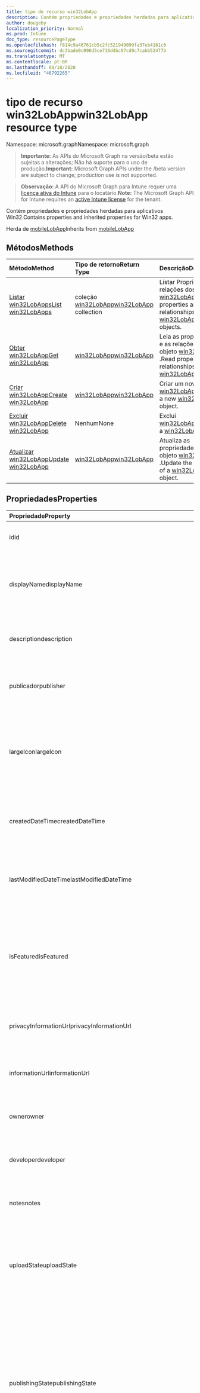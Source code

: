 ```yaml
---
title: tipo de recurso win32LobApp
description: Contém propriedades e propriedades herdadas para aplicativos Win32.
author: dougeby
localization_priority: Normal
ms.prod: Intune
doc_type: resourcePageType
ms.openlocfilehash: f814c9a46761cb5c2fc521949099fa37eb4161c6
ms.sourcegitcommit: dc3bade0c096d5ce716d4bc07cd9c7cabb52477b
ms.translationtype: MT
ms.contentlocale: pt-BR
ms.lasthandoff: 08/18/2020
ms.locfileid: "46792265"
---
```

# <a name="win32lobapp-resource-type"></a><span data-ttu-id="eb0d9-103">tipo de recurso win32LobApp</span><span class="sxs-lookup"><span data-stu-id="eb0d9-103">win32LobApp resource type</span></span>

<span data-ttu-id="eb0d9-104">Namespace: microsoft.graph</span><span class="sxs-lookup"><span data-stu-id="eb0d9-104">Namespace: microsoft.graph</span></span>

> <span data-ttu-id="eb0d9-105">**Importante:** As APIs do Microsoft Graph na versão/beta estão sujeitas a alterações; Não há suporte para o uso de produção.</span><span class="sxs-lookup"><span data-stu-id="eb0d9-105">**Important:** Microsoft Graph APIs under the /beta version are subject to change; production use is not supported.</span></span>

> <span data-ttu-id="eb0d9-106">**Observação:** A API do Microsoft Graph para Intune requer uma [licença ativa do Intune](https://go.microsoft.com/fwlink/?linkid=839381) para o locatário.</span><span class="sxs-lookup"><span data-stu-id="eb0d9-106">**Note:** The Microsoft Graph API for Intune requires an [active Intune license](https://go.microsoft.com/fwlink/?linkid=839381) for the tenant.</span></span>

<span data-ttu-id="eb0d9-107">Contém propriedades e propriedades herdadas para aplicativos Win32.</span><span class="sxs-lookup"><span data-stu-id="eb0d9-107">Contains properties and inherited properties for Win32 apps.</span></span>


<span data-ttu-id="eb0d9-108">Herda de [mobileLobApp](../resources/intune-apps-mobilelobapp.md)</span><span class="sxs-lookup"><span data-stu-id="eb0d9-108">Inherits from [mobileLobApp](../resources/intune-apps-mobilelobapp.md)</span></span>

## <a name="methods"></a><span data-ttu-id="eb0d9-109">Métodos</span><span class="sxs-lookup"><span data-stu-id="eb0d9-109">Methods</span></span>
|<span data-ttu-id="eb0d9-110">Método</span><span class="sxs-lookup"><span data-stu-id="eb0d9-110">Method</span></span>|<span data-ttu-id="eb0d9-111">Tipo de retorno</span><span class="sxs-lookup"><span data-stu-id="eb0d9-111">Return Type</span></span>|<span data-ttu-id="eb0d9-112">Descrição</span><span class="sxs-lookup"><span data-stu-id="eb0d9-112">Description</span></span>|
|:---|:---|:---|
|[<span data-ttu-id="eb0d9-113">Listar win32LobApps</span><span class="sxs-lookup"><span data-stu-id="eb0d9-113">List win32LobApps</span></span>](../api/intune-apps-win32lobapp-list.md)|<span data-ttu-id="eb0d9-114">coleção [win32LobApp](../resources/intune-apps-win32lobapp.md)</span><span class="sxs-lookup"><span data-stu-id="eb0d9-114">[win32LobApp](../resources/intune-apps-win32lobapp.md) collection</span></span>|<span data-ttu-id="eb0d9-115">Listar Propriedades e relações dos objetos [win32LobApp](../resources/intune-apps-win32lobapp.md) .</span><span class="sxs-lookup"><span data-stu-id="eb0d9-115">List properties and relationships of the [win32LobApp](../resources/intune-apps-win32lobapp.md) objects.</span></span>|
|[<span data-ttu-id="eb0d9-116">Obter win32LobApp</span><span class="sxs-lookup"><span data-stu-id="eb0d9-116">Get win32LobApp</span></span>](../api/intune-apps-win32lobapp-get.md)|[<span data-ttu-id="eb0d9-117">win32LobApp</span><span class="sxs-lookup"><span data-stu-id="eb0d9-117">win32LobApp</span></span>](../resources/intune-apps-win32lobapp.md)|<span data-ttu-id="eb0d9-118">Leia as propriedades e as relações do objeto [win32LobApp](../resources/intune-apps-win32lobapp.md) .</span><span class="sxs-lookup"><span data-stu-id="eb0d9-118">Read properties and relationships of the [win32LobApp](../resources/intune-apps-win32lobapp.md) object.</span></span>|
|[<span data-ttu-id="eb0d9-119">Criar win32LobApp</span><span class="sxs-lookup"><span data-stu-id="eb0d9-119">Create win32LobApp</span></span>](../api/intune-apps-win32lobapp-create.md)|[<span data-ttu-id="eb0d9-120">win32LobApp</span><span class="sxs-lookup"><span data-stu-id="eb0d9-120">win32LobApp</span></span>](../resources/intune-apps-win32lobapp.md)|<span data-ttu-id="eb0d9-121">Criar um novo objeto [win32LobApp](../resources/intune-apps-win32lobapp.md) .</span><span class="sxs-lookup"><span data-stu-id="eb0d9-121">Create a new [win32LobApp](../resources/intune-apps-win32lobapp.md) object.</span></span>|
|[<span data-ttu-id="eb0d9-122">Excluir win32LobApp</span><span class="sxs-lookup"><span data-stu-id="eb0d9-122">Delete win32LobApp</span></span>](../api/intune-apps-win32lobapp-delete.md)|<span data-ttu-id="eb0d9-123">Nenhum</span><span class="sxs-lookup"><span data-stu-id="eb0d9-123">None</span></span>|<span data-ttu-id="eb0d9-124">Exclui [win32LobApp](../resources/intune-apps-win32lobapp.md).</span><span class="sxs-lookup"><span data-stu-id="eb0d9-124">Deletes a [win32LobApp](../resources/intune-apps-win32lobapp.md).</span></span>|
|[<span data-ttu-id="eb0d9-125">Atualizar win32LobApp</span><span class="sxs-lookup"><span data-stu-id="eb0d9-125">Update win32LobApp</span></span>](../api/intune-apps-win32lobapp-update.md)|[<span data-ttu-id="eb0d9-126">win32LobApp</span><span class="sxs-lookup"><span data-stu-id="eb0d9-126">win32LobApp</span></span>](../resources/intune-apps-win32lobapp.md)|<span data-ttu-id="eb0d9-127">Atualiza as propriedades de um objeto [win32LobApp](../resources/intune-apps-win32lobapp.md) .</span><span class="sxs-lookup"><span data-stu-id="eb0d9-127">Update the properties of a [win32LobApp](../resources/intune-apps-win32lobapp.md) object.</span></span>|

## <a name="properties"></a><span data-ttu-id="eb0d9-128">Propriedades</span><span class="sxs-lookup"><span data-stu-id="eb0d9-128">Properties</span></span>
|<span data-ttu-id="eb0d9-129">Propriedade</span><span class="sxs-lookup"><span data-stu-id="eb0d9-129">Property</span></span>|<span data-ttu-id="eb0d9-130">Tipo</span><span class="sxs-lookup"><span data-stu-id="eb0d9-130">Type</span></span>|<span data-ttu-id="eb0d9-131">Descrição</span><span class="sxs-lookup"><span data-stu-id="eb0d9-131">Description</span></span>|
|:---|:---|:---|
|<span data-ttu-id="eb0d9-132">id</span><span class="sxs-lookup"><span data-stu-id="eb0d9-132">id</span></span>|<span data-ttu-id="eb0d9-133">String</span><span class="sxs-lookup"><span data-stu-id="eb0d9-133">String</span></span>|<span data-ttu-id="eb0d9-134">Chave da entidade.</span><span class="sxs-lookup"><span data-stu-id="eb0d9-134">Key of the entity.</span></span> <span data-ttu-id="eb0d9-135">Herdado de [mobileApp](../resources/intune-shared-mobileapp.md)</span><span class="sxs-lookup"><span data-stu-id="eb0d9-135">Inherited from [mobileApp](../resources/intune-shared-mobileapp.md)</span></span>|
|<span data-ttu-id="eb0d9-136">displayName</span><span class="sxs-lookup"><span data-stu-id="eb0d9-136">displayName</span></span>|<span data-ttu-id="eb0d9-137">String</span><span class="sxs-lookup"><span data-stu-id="eb0d9-137">String</span></span>|<span data-ttu-id="eb0d9-138">O título do aplicativo importado ou definido pelo administrador.</span><span class="sxs-lookup"><span data-stu-id="eb0d9-138">The admin provided or imported title of the app.</span></span> <span data-ttu-id="eb0d9-139">Herdado de [mobileApp](../resources/intune-shared-mobileapp.md)</span><span class="sxs-lookup"><span data-stu-id="eb0d9-139">Inherited from [mobileApp](../resources/intune-shared-mobileapp.md)</span></span>|
|<span data-ttu-id="eb0d9-140">description</span><span class="sxs-lookup"><span data-stu-id="eb0d9-140">description</span></span>|<span data-ttu-id="eb0d9-141">String</span><span class="sxs-lookup"><span data-stu-id="eb0d9-141">String</span></span>|<span data-ttu-id="eb0d9-142">A descrição do aplicativo.</span><span class="sxs-lookup"><span data-stu-id="eb0d9-142">The description of the app.</span></span> <span data-ttu-id="eb0d9-143">Herdado de [mobileApp](../resources/intune-shared-mobileapp.md)</span><span class="sxs-lookup"><span data-stu-id="eb0d9-143">Inherited from [mobileApp](../resources/intune-shared-mobileapp.md)</span></span>|
|<span data-ttu-id="eb0d9-144">publicador</span><span class="sxs-lookup"><span data-stu-id="eb0d9-144">publisher</span></span>|<span data-ttu-id="eb0d9-145">String</span><span class="sxs-lookup"><span data-stu-id="eb0d9-145">String</span></span>|<span data-ttu-id="eb0d9-146">O publicador do aplicativo.</span><span class="sxs-lookup"><span data-stu-id="eb0d9-146">The publisher of the app.</span></span> <span data-ttu-id="eb0d9-147">Herdado de [mobileApp](../resources/intune-shared-mobileapp.md)</span><span class="sxs-lookup"><span data-stu-id="eb0d9-147">Inherited from [mobileApp](../resources/intune-shared-mobileapp.md)</span></span>|
|<span data-ttu-id="eb0d9-148">largeIcon</span><span class="sxs-lookup"><span data-stu-id="eb0d9-148">largeIcon</span></span>|[<span data-ttu-id="eb0d9-149">mimeContent</span><span class="sxs-lookup"><span data-stu-id="eb0d9-149">mimeContent</span></span>](../resources/intune-shared-mimecontent.md)|<span data-ttu-id="eb0d9-150">O ícone grande, a ser exibido nos detalhes do aplicativo e usado para o carregamento do ícone.</span><span class="sxs-lookup"><span data-stu-id="eb0d9-150">The large icon, to be displayed in the app details and used for upload of the icon.</span></span> <span data-ttu-id="eb0d9-151">Herdado de [mobileApp](../resources/intune-shared-mobileapp.md)</span><span class="sxs-lookup"><span data-stu-id="eb0d9-151">Inherited from [mobileApp](../resources/intune-shared-mobileapp.md)</span></span>|
|<span data-ttu-id="eb0d9-152">createdDateTime</span><span class="sxs-lookup"><span data-stu-id="eb0d9-152">createdDateTime</span></span>|<span data-ttu-id="eb0d9-153">DateTimeOffset</span><span class="sxs-lookup"><span data-stu-id="eb0d9-153">DateTimeOffset</span></span>|<span data-ttu-id="eb0d9-154">A data e a hora da criação do aplicativo.</span><span class="sxs-lookup"><span data-stu-id="eb0d9-154">The date and time the app was created.</span></span> <span data-ttu-id="eb0d9-155">Herdado de [mobileApp](../resources/intune-shared-mobileapp.md)</span><span class="sxs-lookup"><span data-stu-id="eb0d9-155">Inherited from [mobileApp](../resources/intune-shared-mobileapp.md)</span></span>|
|<span data-ttu-id="eb0d9-156">lastModifiedDateTime</span><span class="sxs-lookup"><span data-stu-id="eb0d9-156">lastModifiedDateTime</span></span>|<span data-ttu-id="eb0d9-157">DateTimeOffset</span><span class="sxs-lookup"><span data-stu-id="eb0d9-157">DateTimeOffset</span></span>|<span data-ttu-id="eb0d9-158">A data e a hora que o aplicativo foi modificado pela última vez.</span><span class="sxs-lookup"><span data-stu-id="eb0d9-158">The date and time the app was last modified.</span></span> <span data-ttu-id="eb0d9-159">Herdado de [mobileApp](../resources/intune-shared-mobileapp.md)</span><span class="sxs-lookup"><span data-stu-id="eb0d9-159">Inherited from [mobileApp](../resources/intune-shared-mobileapp.md)</span></span>|
|<span data-ttu-id="eb0d9-160">isFeatured</span><span class="sxs-lookup"><span data-stu-id="eb0d9-160">isFeatured</span></span>|<span data-ttu-id="eb0d9-161">Boolean</span><span class="sxs-lookup"><span data-stu-id="eb0d9-161">Boolean</span></span>|<span data-ttu-id="eb0d9-162">O valor que indica se o aplicativo está marcado como em destaque pelo administrador. Herdado de [mobileApp](../resources/intune-shared-mobileapp.md)</span><span class="sxs-lookup"><span data-stu-id="eb0d9-162">The value indicating whether the app is marked as featured by the admin. Inherited from [mobileApp](../resources/intune-shared-mobileapp.md)</span></span>|
|<span data-ttu-id="eb0d9-163">privacyInformationUrl</span><span class="sxs-lookup"><span data-stu-id="eb0d9-163">privacyInformationUrl</span></span>|<span data-ttu-id="eb0d9-164">String</span><span class="sxs-lookup"><span data-stu-id="eb0d9-164">String</span></span>|<span data-ttu-id="eb0d9-165">A URL da declaração de privacidade.</span><span class="sxs-lookup"><span data-stu-id="eb0d9-165">The privacy statement Url.</span></span> <span data-ttu-id="eb0d9-166">Herdado de [mobileApp](../resources/intune-shared-mobileapp.md)</span><span class="sxs-lookup"><span data-stu-id="eb0d9-166">Inherited from [mobileApp](../resources/intune-shared-mobileapp.md)</span></span>|
|<span data-ttu-id="eb0d9-167">informationUrl</span><span class="sxs-lookup"><span data-stu-id="eb0d9-167">informationUrl</span></span>|<span data-ttu-id="eb0d9-168">String</span><span class="sxs-lookup"><span data-stu-id="eb0d9-168">String</span></span>|<span data-ttu-id="eb0d9-169">A URL de informações adicionais.</span><span class="sxs-lookup"><span data-stu-id="eb0d9-169">The more information Url.</span></span> <span data-ttu-id="eb0d9-170">Herdado de [mobileApp](../resources/intune-shared-mobileapp.md)</span><span class="sxs-lookup"><span data-stu-id="eb0d9-170">Inherited from [mobileApp](../resources/intune-shared-mobileapp.md)</span></span>|
|<span data-ttu-id="eb0d9-171">owner</span><span class="sxs-lookup"><span data-stu-id="eb0d9-171">owner</span></span>|<span data-ttu-id="eb0d9-172">String</span><span class="sxs-lookup"><span data-stu-id="eb0d9-172">String</span></span>|<span data-ttu-id="eb0d9-173">O proprietário do conteúdo.</span><span class="sxs-lookup"><span data-stu-id="eb0d9-173">The owner of the app.</span></span> <span data-ttu-id="eb0d9-174">Herdado de [mobileApp](../resources/intune-shared-mobileapp.md)</span><span class="sxs-lookup"><span data-stu-id="eb0d9-174">Inherited from [mobileApp](../resources/intune-shared-mobileapp.md)</span></span>|
|<span data-ttu-id="eb0d9-175">developer</span><span class="sxs-lookup"><span data-stu-id="eb0d9-175">developer</span></span>|<span data-ttu-id="eb0d9-176">String</span><span class="sxs-lookup"><span data-stu-id="eb0d9-176">String</span></span>|<span data-ttu-id="eb0d9-177">O desenvolvedor do aplicativo.</span><span class="sxs-lookup"><span data-stu-id="eb0d9-177">The developer of the app.</span></span> <span data-ttu-id="eb0d9-178">Herdado de [mobileApp](../resources/intune-shared-mobileapp.md)</span><span class="sxs-lookup"><span data-stu-id="eb0d9-178">Inherited from [mobileApp](../resources/intune-shared-mobileapp.md)</span></span>|
|<span data-ttu-id="eb0d9-179">notes</span><span class="sxs-lookup"><span data-stu-id="eb0d9-179">notes</span></span>|<span data-ttu-id="eb0d9-180">String</span><span class="sxs-lookup"><span data-stu-id="eb0d9-180">String</span></span>|<span data-ttu-id="eb0d9-181">Anotações do aplicativo.</span><span class="sxs-lookup"><span data-stu-id="eb0d9-181">Notes for the app.</span></span> <span data-ttu-id="eb0d9-182">Herdado de [mobileApp](../resources/intune-shared-mobileapp.md)</span><span class="sxs-lookup"><span data-stu-id="eb0d9-182">Inherited from [mobileApp](../resources/intune-shared-mobileapp.md)</span></span>|
|<span data-ttu-id="eb0d9-183">uploadState</span><span class="sxs-lookup"><span data-stu-id="eb0d9-183">uploadState</span></span>|<span data-ttu-id="eb0d9-184">Int32</span><span class="sxs-lookup"><span data-stu-id="eb0d9-184">Int32</span></span>|<span data-ttu-id="eb0d9-185">O estado de upload.</span><span class="sxs-lookup"><span data-stu-id="eb0d9-185">The upload state.</span></span> <span data-ttu-id="eb0d9-186">Os valores possíveis são: 0- `Not Ready` , 1- `Ready` , 2- `Processing` .</span><span class="sxs-lookup"><span data-stu-id="eb0d9-186">Possible values are: 0 - `Not Ready`, 1 - `Ready`, 2 - `Processing`.</span></span> <span data-ttu-id="eb0d9-187">Herdado de [mobileApp](../resources/intune-shared-mobileapp.md)</span><span class="sxs-lookup"><span data-stu-id="eb0d9-187">Inherited from [mobileApp](../resources/intune-shared-mobileapp.md)</span></span>|
|<span data-ttu-id="eb0d9-188">publishingState</span><span class="sxs-lookup"><span data-stu-id="eb0d9-188">publishingState</span></span>|[<span data-ttu-id="eb0d9-189">mobileAppPublishingState</span><span class="sxs-lookup"><span data-stu-id="eb0d9-189">mobileAppPublishingState</span></span>](../resources/intune-apps-mobileapppublishingstate.md)|<span data-ttu-id="eb0d9-190">O estado de publicação do aplicativo.</span><span class="sxs-lookup"><span data-stu-id="eb0d9-190">The publishing state for the app.</span></span> <span data-ttu-id="eb0d9-191">O aplicativo não pode ser assinado, a menos que ele seja publicado.</span><span class="sxs-lookup"><span data-stu-id="eb0d9-191">The app cannot be assigned unless the app is published.</span></span> <span data-ttu-id="eb0d9-192">Herdado de [mobileApp](../resources/intune-shared-mobileapp.md).</span><span class="sxs-lookup"><span data-stu-id="eb0d9-192">Inherited from [mobileApp](../resources/intune-shared-mobileapp.md).</span></span> <span data-ttu-id="eb0d9-193">Os valores possíveis são: `notPublished`, `processing`, `published`.</span><span class="sxs-lookup"><span data-stu-id="eb0d9-193">Possible values are: `notPublished`, `processing`, `published`.</span></span>|
|<span data-ttu-id="eb0d9-194">isAssigned</span><span class="sxs-lookup"><span data-stu-id="eb0d9-194">isAssigned</span></span>|<span data-ttu-id="eb0d9-195">Boolean</span><span class="sxs-lookup"><span data-stu-id="eb0d9-195">Boolean</span></span>|<span data-ttu-id="eb0d9-196">O valor que indica se o aplicativo é atribuído a pelo menos um grupo.</span><span class="sxs-lookup"><span data-stu-id="eb0d9-196">The value indicating whether the app is assigned to at least one group.</span></span> <span data-ttu-id="eb0d9-197">Herdado de [mobileApp](../resources/intune-shared-mobileapp.md)</span><span class="sxs-lookup"><span data-stu-id="eb0d9-197">Inherited from [mobileApp](../resources/intune-shared-mobileapp.md)</span></span>|
|<span data-ttu-id="eb0d9-198">roleScopeTagIds</span><span class="sxs-lookup"><span data-stu-id="eb0d9-198">roleScopeTagIds</span></span>|<span data-ttu-id="eb0d9-199">Coleção de cadeia de caracteres</span><span class="sxs-lookup"><span data-stu-id="eb0d9-199">String collection</span></span>|<span data-ttu-id="eb0d9-200">Lista de IDs de marca de escopo para este aplicativo móvel.</span><span class="sxs-lookup"><span data-stu-id="eb0d9-200">List of scope tag ids for this mobile app.</span></span> <span data-ttu-id="eb0d9-201">Herdado de [mobileApp](../resources/intune-shared-mobileapp.md)</span><span class="sxs-lookup"><span data-stu-id="eb0d9-201">Inherited from [mobileApp](../resources/intune-shared-mobileapp.md)</span></span>|
|<span data-ttu-id="eb0d9-202">dependentAppCount</span><span class="sxs-lookup"><span data-stu-id="eb0d9-202">dependentAppCount</span></span>|<span data-ttu-id="eb0d9-203">Int32</span><span class="sxs-lookup"><span data-stu-id="eb0d9-203">Int32</span></span>|<span data-ttu-id="eb0d9-204">O número total de dependências do aplicativo filho.</span><span class="sxs-lookup"><span data-stu-id="eb0d9-204">The total number of dependencies the child app has.</span></span> <span data-ttu-id="eb0d9-205">Herdado de [mobileApp](../resources/intune-shared-mobileapp.md)</span><span class="sxs-lookup"><span data-stu-id="eb0d9-205">Inherited from [mobileApp](../resources/intune-shared-mobileapp.md)</span></span>|
|<span data-ttu-id="eb0d9-206">committedContentVersion</span><span class="sxs-lookup"><span data-stu-id="eb0d9-206">committedContentVersion</span></span>|<span data-ttu-id="eb0d9-207">String</span><span class="sxs-lookup"><span data-stu-id="eb0d9-207">String</span></span>|<span data-ttu-id="eb0d9-208">A versão do conteúdo interno confirmado.</span><span class="sxs-lookup"><span data-stu-id="eb0d9-208">The internal committed content version.</span></span> <span data-ttu-id="eb0d9-209">Herdado de [mobileLobApp](../resources/intune-apps-mobilelobapp.md)</span><span class="sxs-lookup"><span data-stu-id="eb0d9-209">Inherited from [mobileLobApp](../resources/intune-apps-mobilelobapp.md)</span></span>|
|<span data-ttu-id="eb0d9-210">fileName</span><span class="sxs-lookup"><span data-stu-id="eb0d9-210">fileName</span></span>|<span data-ttu-id="eb0d9-211">String</span><span class="sxs-lookup"><span data-stu-id="eb0d9-211">String</span></span>|<span data-ttu-id="eb0d9-212">O nome do arquivo do aplicativo Lob principal.</span><span class="sxs-lookup"><span data-stu-id="eb0d9-212">The name of the main Lob application file.</span></span> <span data-ttu-id="eb0d9-213">Herdado de [mobileLobApp](../resources/intune-apps-mobilelobapp.md)</span><span class="sxs-lookup"><span data-stu-id="eb0d9-213">Inherited from [mobileLobApp](../resources/intune-apps-mobilelobapp.md)</span></span>|
|<span data-ttu-id="eb0d9-214">size</span><span class="sxs-lookup"><span data-stu-id="eb0d9-214">size</span></span>|<span data-ttu-id="eb0d9-215">Int64</span><span class="sxs-lookup"><span data-stu-id="eb0d9-215">Int64</span></span>|<span data-ttu-id="eb0d9-216">O tamanho total, incluindo todos os arquivos carregados.</span><span class="sxs-lookup"><span data-stu-id="eb0d9-216">The total size, including all uploaded files.</span></span> <span data-ttu-id="eb0d9-217">Herdado de [mobileLobApp](../resources/intune-apps-mobilelobapp.md)</span><span class="sxs-lookup"><span data-stu-id="eb0d9-217">Inherited from [mobileLobApp](../resources/intune-apps-mobilelobapp.md)</span></span>|
|<span data-ttu-id="eb0d9-218">installCommandLine</span><span class="sxs-lookup"><span data-stu-id="eb0d9-218">installCommandLine</span></span>|<span data-ttu-id="eb0d9-219">String</span><span class="sxs-lookup"><span data-stu-id="eb0d9-219">String</span></span>|<span data-ttu-id="eb0d9-220">A linha de comando para instalar este aplicativo</span><span class="sxs-lookup"><span data-stu-id="eb0d9-220">The command line to install this app</span></span>|
|<span data-ttu-id="eb0d9-221">uninstallCommandLine</span><span class="sxs-lookup"><span data-stu-id="eb0d9-221">uninstallCommandLine</span></span>|<span data-ttu-id="eb0d9-222">String</span><span class="sxs-lookup"><span data-stu-id="eb0d9-222">String</span></span>|<span data-ttu-id="eb0d9-223">A linha de comando para desinstalar este aplicativo</span><span class="sxs-lookup"><span data-stu-id="eb0d9-223">The command line to uninstall this app</span></span>|
|<span data-ttu-id="eb0d9-224">applicableArchitectures</span><span class="sxs-lookup"><span data-stu-id="eb0d9-224">applicableArchitectures</span></span>|[<span data-ttu-id="eb0d9-225">windowsArchitecture</span><span class="sxs-lookup"><span data-stu-id="eb0d9-225">windowsArchitecture</span></span>](../resources/intune-apps-windowsarchitecture.md)|<span data-ttu-id="eb0d9-226">As arquiteturas do Windows nas quais este aplicativo pode ser executado.</span><span class="sxs-lookup"><span data-stu-id="eb0d9-226">The Windows architecture(s) for which this app can run on.</span></span> <span data-ttu-id="eb0d9-227">Os possíveis valores são: `none`, `x86`, `x64`, `arm`, `neutral`, `arm64`.</span><span class="sxs-lookup"><span data-stu-id="eb0d9-227">Possible values are: `none`, `x86`, `x64`, `arm`, `neutral`, `arm64`.</span></span>|
|<span data-ttu-id="eb0d9-228">minimumSupportedOperatingSystem</span><span class="sxs-lookup"><span data-stu-id="eb0d9-228">minimumSupportedOperatingSystem</span></span>|[<span data-ttu-id="eb0d9-229">windowsMinimumOperatingSystem</span><span class="sxs-lookup"><span data-stu-id="eb0d9-229">windowsMinimumOperatingSystem</span></span>](../resources/intune-apps-windowsminimumoperatingsystem.md)|<span data-ttu-id="eb0d9-230">O valor do sistema de operacional mínimo aplicável.</span><span class="sxs-lookup"><span data-stu-id="eb0d9-230">The value for the minimum applicable operating system.</span></span>|
|<span data-ttu-id="eb0d9-231">minimumFreeDiskSpaceInMB</span><span class="sxs-lookup"><span data-stu-id="eb0d9-231">minimumFreeDiskSpaceInMB</span></span>|<span data-ttu-id="eb0d9-232">Int32</span><span class="sxs-lookup"><span data-stu-id="eb0d9-232">Int32</span></span>|<span data-ttu-id="eb0d9-233">O valor para o espaço livre mínimo em disco necessário para instalar esse aplicativo.</span><span class="sxs-lookup"><span data-stu-id="eb0d9-233">The value for the minimum free disk space which is required to install this app.</span></span>|
|<span data-ttu-id="eb0d9-234">minimumMemoryInMB</span><span class="sxs-lookup"><span data-stu-id="eb0d9-234">minimumMemoryInMB</span></span>|<span data-ttu-id="eb0d9-235">Int32</span><span class="sxs-lookup"><span data-stu-id="eb0d9-235">Int32</span></span>|<span data-ttu-id="eb0d9-236">O valor da memória física mínima exigida para instalar esse aplicativo.</span><span class="sxs-lookup"><span data-stu-id="eb0d9-236">The value for the minimum physical memory which is required to install this app.</span></span>|
|<span data-ttu-id="eb0d9-237">minimumNumberOfProcessors</span><span class="sxs-lookup"><span data-stu-id="eb0d9-237">minimumNumberOfProcessors</span></span>|<span data-ttu-id="eb0d9-238">Int32</span><span class="sxs-lookup"><span data-stu-id="eb0d9-238">Int32</span></span>|<span data-ttu-id="eb0d9-239">O valor para o número mínimo de processadores necessários para instalar esse aplicativo.</span><span class="sxs-lookup"><span data-stu-id="eb0d9-239">The value for the minimum number of processors which is required to install this app.</span></span>|
|<span data-ttu-id="eb0d9-240">minimumCpuSpeedInMHz</span><span class="sxs-lookup"><span data-stu-id="eb0d9-240">minimumCpuSpeedInMHz</span></span>|<span data-ttu-id="eb0d9-241">Int32</span><span class="sxs-lookup"><span data-stu-id="eb0d9-241">Int32</span></span>|<span data-ttu-id="eb0d9-242">O valor para a velocidade de CPU mínima necessária para instalar este aplicativo.</span><span class="sxs-lookup"><span data-stu-id="eb0d9-242">The value for the minimum CPU speed which is required to install this app.</span></span>|
|<span data-ttu-id="eb0d9-243">detectionRules</span><span class="sxs-lookup"><span data-stu-id="eb0d9-243">detectionRules</span></span>|<span data-ttu-id="eb0d9-244">coleção [win32LobAppDetection](../resources/intune-apps-win32lobappdetection.md)</span><span class="sxs-lookup"><span data-stu-id="eb0d9-244">[win32LobAppDetection](../resources/intune-apps-win32lobappdetection.md) collection</span></span>|<span data-ttu-id="eb0d9-245">As regras de detecção para detectar o aplicativo de LoB (linha de negócios) do Win32.</span><span class="sxs-lookup"><span data-stu-id="eb0d9-245">The detection rules to detect Win32 Line of Business (LoB) app.</span></span>|
|<span data-ttu-id="eb0d9-246">requirementRules</span><span class="sxs-lookup"><span data-stu-id="eb0d9-246">requirementRules</span></span>|<span data-ttu-id="eb0d9-247">coleção [win32LobAppRequirement](../resources/intune-apps-win32lobapprequirement.md)</span><span class="sxs-lookup"><span data-stu-id="eb0d9-247">[win32LobAppRequirement](../resources/intune-apps-win32lobapprequirement.md) collection</span></span>|<span data-ttu-id="eb0d9-248">As regras de requisito para detectar o aplicativo de LoB (linha de negócios) do Win32.</span><span class="sxs-lookup"><span data-stu-id="eb0d9-248">The requirement rules to detect Win32 Line of Business (LoB) app.</span></span>|
|<span data-ttu-id="eb0d9-249">regras</span><span class="sxs-lookup"><span data-stu-id="eb0d9-249">rules</span></span>|<span data-ttu-id="eb0d9-250">coleção [win32LobAppRule](../resources/intune-apps-win32lobapprule.md)</span><span class="sxs-lookup"><span data-stu-id="eb0d9-250">[win32LobAppRule](../resources/intune-apps-win32lobapprule.md) collection</span></span>|<span data-ttu-id="eb0d9-251">As regras de detecção e requisitos para este aplicativo.</span><span class="sxs-lookup"><span data-stu-id="eb0d9-251">The detection and requirement rules for this app.</span></span>|
|<span data-ttu-id="eb0d9-252">installExperience</span><span class="sxs-lookup"><span data-stu-id="eb0d9-252">installExperience</span></span>|[<span data-ttu-id="eb0d9-253">win32LobAppInstallExperience</span><span class="sxs-lookup"><span data-stu-id="eb0d9-253">win32LobAppInstallExperience</span></span>](../resources/intune-apps-win32lobappinstallexperience.md)|<span data-ttu-id="eb0d9-254">A experiência de instalação para este aplicativo.</span><span class="sxs-lookup"><span data-stu-id="eb0d9-254">The install experience for this app.</span></span>|
|<span data-ttu-id="eb0d9-255">returnCodes</span><span class="sxs-lookup"><span data-stu-id="eb0d9-255">returnCodes</span></span>|<span data-ttu-id="eb0d9-256">coleção [win32LobAppReturnCode](../resources/intune-apps-win32lobappreturncode.md)</span><span class="sxs-lookup"><span data-stu-id="eb0d9-256">[win32LobAppReturnCode](../resources/intune-apps-win32lobappreturncode.md) collection</span></span>|<span data-ttu-id="eb0d9-257">Os códigos de retorno para o comportamento pós-instalação.</span><span class="sxs-lookup"><span data-stu-id="eb0d9-257">The return codes for post installation behavior.</span></span>|
|<span data-ttu-id="eb0d9-258">msiInformation</span><span class="sxs-lookup"><span data-stu-id="eb0d9-258">msiInformation</span></span>|[<span data-ttu-id="eb0d9-259">win32LobAppMsiInformation</span><span class="sxs-lookup"><span data-stu-id="eb0d9-259">win32LobAppMsiInformation</span></span>](../resources/intune-apps-win32lobappmsiinformation.md)|<span data-ttu-id="eb0d9-260">Os detalhes do MSI, se este aplicativo Win32 for um aplicativo MSI.</span><span class="sxs-lookup"><span data-stu-id="eb0d9-260">The MSI details if this Win32 app is an MSI app.</span></span>|
|<span data-ttu-id="eb0d9-261">setupFilePath</span><span class="sxs-lookup"><span data-stu-id="eb0d9-261">setupFilePath</span></span>|<span data-ttu-id="eb0d9-262">String</span><span class="sxs-lookup"><span data-stu-id="eb0d9-262">String</span></span>|<span data-ttu-id="eb0d9-263">O caminho relativo do arquivo de instalação no pacote Win32LobApp criptografado.</span><span class="sxs-lookup"><span data-stu-id="eb0d9-263">The relative path of the setup file in the encrypted Win32LobApp package.</span></span>|
|<span data-ttu-id="eb0d9-264">installLanguage</span><span class="sxs-lookup"><span data-stu-id="eb0d9-264">installLanguage</span></span>|<span data-ttu-id="eb0d9-265">String</span><span class="sxs-lookup"><span data-stu-id="eb0d9-265">String</span></span>|<span data-ttu-id="eb0d9-266">Ainda não documentado</span><span class="sxs-lookup"><span data-stu-id="eb0d9-266">Not yet documented</span></span>|
|<span data-ttu-id="eb0d9-267">minimumSupportedWindowsRelease</span><span class="sxs-lookup"><span data-stu-id="eb0d9-267">minimumSupportedWindowsRelease</span></span>|<span data-ttu-id="eb0d9-268">String</span><span class="sxs-lookup"><span data-stu-id="eb0d9-268">String</span></span>|<span data-ttu-id="eb0d9-269">O valor da versão mínima com suporte do Windows.</span><span class="sxs-lookup"><span data-stu-id="eb0d9-269">The value for the minimum supported windows release.</span></span>|

## <a name="relationships"></a><span data-ttu-id="eb0d9-270">Relações</span><span class="sxs-lookup"><span data-stu-id="eb0d9-270">Relationships</span></span>
|<span data-ttu-id="eb0d9-271">Relação</span><span class="sxs-lookup"><span data-stu-id="eb0d9-271">Relationship</span></span>|<span data-ttu-id="eb0d9-272">Tipo</span><span class="sxs-lookup"><span data-stu-id="eb0d9-272">Type</span></span>|<span data-ttu-id="eb0d9-273">Descrição</span><span class="sxs-lookup"><span data-stu-id="eb0d9-273">Description</span></span>|
|:---|:---|:---|
|<span data-ttu-id="eb0d9-274">categories</span><span class="sxs-lookup"><span data-stu-id="eb0d9-274">categories</span></span>|<span data-ttu-id="eb0d9-275">Coleção [mobileAppCategory](../resources/intune-apps-mobileappcategory.md)</span><span class="sxs-lookup"><span data-stu-id="eb0d9-275">[mobileAppCategory](../resources/intune-apps-mobileappcategory.md) collection</span></span>|<span data-ttu-id="eb0d9-276">A lista de categorias para este aplicativo.</span><span class="sxs-lookup"><span data-stu-id="eb0d9-276">The list of categories for this app.</span></span> <span data-ttu-id="eb0d9-277">Herdado de [mobileApp](../resources/intune-shared-mobileapp.md)</span><span class="sxs-lookup"><span data-stu-id="eb0d9-277">Inherited from [mobileApp](../resources/intune-shared-mobileapp.md)</span></span>|
|<span data-ttu-id="eb0d9-278">assignments</span><span class="sxs-lookup"><span data-stu-id="eb0d9-278">assignments</span></span>|<span data-ttu-id="eb0d9-279">Coleção [mobileAppAssignment](../resources/intune-apps-mobileappassignment.md)</span><span class="sxs-lookup"><span data-stu-id="eb0d9-279">[mobileAppAssignment](../resources/intune-apps-mobileappassignment.md) collection</span></span>|<span data-ttu-id="eb0d9-280">A lista de atribuições de grupo para esse aplicativo móvel.</span><span class="sxs-lookup"><span data-stu-id="eb0d9-280">The list of group assignments for this mobile app.</span></span> <span data-ttu-id="eb0d9-281">Herdado de [mobileApp](../resources/intune-shared-mobileapp.md)</span><span class="sxs-lookup"><span data-stu-id="eb0d9-281">Inherited from [mobileApp](../resources/intune-shared-mobileapp.md)</span></span>|
|<span data-ttu-id="eb0d9-282">installSummary</span><span class="sxs-lookup"><span data-stu-id="eb0d9-282">installSummary</span></span>|[<span data-ttu-id="eb0d9-283">mobileAppInstallSummary</span><span class="sxs-lookup"><span data-stu-id="eb0d9-283">mobileAppInstallSummary</span></span>](../resources/intune-apps-mobileappinstallsummary.md)|<span data-ttu-id="eb0d9-284">Resumo de instalação do aplicativo móvel.</span><span class="sxs-lookup"><span data-stu-id="eb0d9-284">Mobile App Install Summary.</span></span> <span data-ttu-id="eb0d9-285">Herdado de [mobileApp](../resources/intune-shared-mobileapp.md)</span><span class="sxs-lookup"><span data-stu-id="eb0d9-285">Inherited from [mobileApp](../resources/intune-shared-mobileapp.md)</span></span>|
|<span data-ttu-id="eb0d9-286">deviceStatuses</span><span class="sxs-lookup"><span data-stu-id="eb0d9-286">deviceStatuses</span></span>|<span data-ttu-id="eb0d9-287">coleção [mobileAppInstallStatus](../resources/intune-apps-mobileappinstallstatus.md)</span><span class="sxs-lookup"><span data-stu-id="eb0d9-287">[mobileAppInstallStatus](../resources/intune-apps-mobileappinstallstatus.md) collection</span></span>|<span data-ttu-id="eb0d9-288">A lista de Estados de instalação para este aplicativo móvel.</span><span class="sxs-lookup"><span data-stu-id="eb0d9-288">The list of installation states for this mobile app.</span></span> <span data-ttu-id="eb0d9-289">Herdado de [mobileApp](../resources/intune-shared-mobileapp.md)</span><span class="sxs-lookup"><span data-stu-id="eb0d9-289">Inherited from [mobileApp](../resources/intune-shared-mobileapp.md)</span></span>|
|<span data-ttu-id="eb0d9-290">userStatuses</span><span class="sxs-lookup"><span data-stu-id="eb0d9-290">userStatuses</span></span>|<span data-ttu-id="eb0d9-291">coleção [userAppInstallStatus](../resources/intune-apps-userappinstallstatus.md)</span><span class="sxs-lookup"><span data-stu-id="eb0d9-291">[userAppInstallStatus](../resources/intune-apps-userappinstallstatus.md) collection</span></span>|<span data-ttu-id="eb0d9-292">A lista de Estados de instalação para este aplicativo móvel.</span><span class="sxs-lookup"><span data-stu-id="eb0d9-292">The list of installation states for this mobile app.</span></span> <span data-ttu-id="eb0d9-293">Herdado de [mobileApp](../resources/intune-shared-mobileapp.md)</span><span class="sxs-lookup"><span data-stu-id="eb0d9-293">Inherited from [mobileApp](../resources/intune-shared-mobileapp.md)</span></span>|
|<span data-ttu-id="eb0d9-294">relações</span><span class="sxs-lookup"><span data-stu-id="eb0d9-294">relationships</span></span>|<span data-ttu-id="eb0d9-295">coleção [mobileAppRelationship](../resources/intune-apps-mobileapprelationship.md)</span><span class="sxs-lookup"><span data-stu-id="eb0d9-295">[mobileAppRelationship](../resources/intune-apps-mobileapprelationship.md) collection</span></span>|<span data-ttu-id="eb0d9-296">Lista de relações para este aplicativo móvel.</span><span class="sxs-lookup"><span data-stu-id="eb0d9-296">List of relationships for this mobile app.</span></span> <span data-ttu-id="eb0d9-297">Herdado de [mobileApp](../resources/intune-shared-mobileapp.md)</span><span class="sxs-lookup"><span data-stu-id="eb0d9-297">Inherited from [mobileApp](../resources/intune-shared-mobileapp.md)</span></span>|
|<span data-ttu-id="eb0d9-298">contentVersions</span><span class="sxs-lookup"><span data-stu-id="eb0d9-298">contentVersions</span></span>|<span data-ttu-id="eb0d9-299">Coleção [mobileAppContent](../resources/intune-apps-mobileappcontent.md)</span><span class="sxs-lookup"><span data-stu-id="eb0d9-299">[mobileAppContent](../resources/intune-apps-mobileappcontent.md) collection</span></span>|<span data-ttu-id="eb0d9-300">A lista das versões de conteúdo deste aplicativo.</span><span class="sxs-lookup"><span data-stu-id="eb0d9-300">The list of content versions for this app.</span></span> <span data-ttu-id="eb0d9-301">Herdado de [mobileLobApp](../resources/intune-apps-mobilelobapp.md)</span><span class="sxs-lookup"><span data-stu-id="eb0d9-301">Inherited from [mobileLobApp](../resources/intune-apps-mobilelobapp.md)</span></span>|

## <a name="json-representation"></a><span data-ttu-id="eb0d9-302">Representação JSON</span><span class="sxs-lookup"><span data-stu-id="eb0d9-302">JSON Representation</span></span>
<span data-ttu-id="eb0d9-303">Veja a seguir uma representação JSON do recurso.</span><span class="sxs-lookup"><span data-stu-id="eb0d9-303">Here is a JSON representation of the resource.</span></span>
<!-- {
  "blockType": "resource",
  "keyProperty": "id",
  "@odata.type": "microsoft.graph.win32LobApp"
}
-->
``` json
{
  "@odata.type": "#microsoft.graph.win32LobApp",
  "id": "String (identifier)",
  "displayName": "String",
  "description": "String",
  "publisher": "String",
  "largeIcon": {
    "@odata.type": "microsoft.graph.mimeContent",
    "type": "String",
    "value": "binary"
  },
  "createdDateTime": "String (timestamp)",
  "lastModifiedDateTime": "String (timestamp)",
  "isFeatured": true,
  "privacyInformationUrl": "String",
  "informationUrl": "String",
  "owner": "String",
  "developer": "String",
  "notes": "String",
  "uploadState": 1024,
  "publishingState": "String",
  "isAssigned": true,
  "roleScopeTagIds": [
    "String"
  ],
  "dependentAppCount": 1024,
  "committedContentVersion": "String",
  "fileName": "String",
  "size": 1024,
  "installCommandLine": "String",
  "uninstallCommandLine": "String",
  "applicableArchitectures": "String",
  "minimumSupportedOperatingSystem": {
    "@odata.type": "microsoft.graph.windowsMinimumOperatingSystem",
    "v8_0": true,
    "v8_1": true,
    "v10_0": true,
    "v10_1607": true,
    "v10_1703": true,
    "v10_1709": true,
    "v10_1803": true,
    "v10_1809": true,
    "v10_1903": true
  },
  "minimumFreeDiskSpaceInMB": 1024,
  "minimumMemoryInMB": 1024,
  "minimumNumberOfProcessors": 1024,
  "minimumCpuSpeedInMHz": 1024,
  "detectionRules": [
    {
      "@odata.type": "microsoft.graph.win32LobAppRegistryDetection",
      "check32BitOn64System": true,
      "keyPath": "String",
      "valueName": "String",
      "detectionType": "String",
      "operator": "String",
      "detectionValue": "String"
    }
  ],
  "requirementRules": [
    {
      "@odata.type": "microsoft.graph.win32LobAppRegistryRequirement",
      "operator": "String",
      "detectionValue": "String",
      "check32BitOn64System": true,
      "keyPath": "String",
      "valueName": "String",
      "detectionType": "String"
    }
  ],
  "rules": [
    {
      "@odata.type": "microsoft.graph.win32LobAppRegistryRule",
      "ruleType": "String",
      "check32BitOn64System": true,
      "keyPath": "String",
      "valueName": "String",
      "operationType": "String",
      "operator": "String",
      "comparisonValue": "String"
    }
  ],
  "installExperience": {
    "@odata.type": "microsoft.graph.win32LobAppInstallExperience",
    "runAsAccount": "String",
    "deviceRestartBehavior": "String"
  },
  "returnCodes": [
    {
      "@odata.type": "microsoft.graph.win32LobAppReturnCode",
      "returnCode": 1024,
      "type": "String"
    }
  ],
  "msiInformation": {
    "@odata.type": "microsoft.graph.win32LobAppMsiInformation",
    "productCode": "String",
    "productVersion": "String",
    "upgradeCode": "String",
    "requiresReboot": true,
    "packageType": "String",
    "productName": "String",
    "publisher": "String"
  },
  "setupFilePath": "String",
  "installLanguage": "String",
  "minimumSupportedWindowsRelease": "String"
}
```



